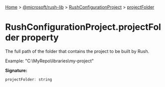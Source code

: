 [Home](./index) &gt; [@microsoft/rush-lib](./rush-lib.md) &gt; [RushConfigurationProject](./rush-lib.rushconfigurationproject.md) &gt; [projectFolder](./rush-lib.rushconfigurationproject.projectfolder.md)

# RushConfigurationProject.projectFolder property

The full path of the folder that contains the project to be built by Rush.

Example: "C:\\MyRepo\\libraries\\my-project"

**Signature:**
```javascript
projectFolder: string
```
